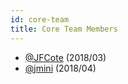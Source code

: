```yaml
---
id: core-team
title: Core Team Members
---
```


* [@JFCote](https://github.com/JFCote) (2018/03)
* [@jmini](https://github.com/jmini) (2018/04)